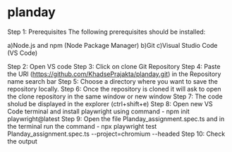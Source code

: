 # planday
Step 1: Prerequisites
The following prerequisites should be installed:

a)Node.js and npm (Node Package Manager)
b)Git
c)Visual Studio Code (VS Code)

Step 2: Open VS code 
Step 3: Click on clone Git Repository
Step 4: Paste the URl (https://github.com/KhadsePrajakta/planday.git) in the Repository name search bar
Step 5: Choose a directory where you want to save the repository locally.
Step 6: Once the repository is cloned it will ask to open the clone repository in the same window or new window
Step 7: The code sholud be displayed in the explorer (ctrl+shift+e)
Step 8: Open new VS Code terminal and install playwright using command - npm init playwright@latest
Step 9: Open the file Planday_assignment.spec.ts and in the terminal run the command - npx playwright test Planday_assignment.spec.ts --project=chromium --headed
Step 10: Check the output 
